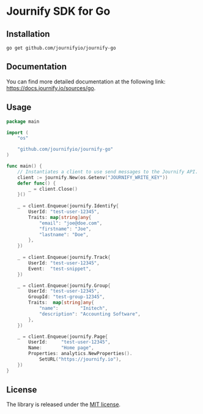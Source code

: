 # Journify SDK for Go

## Installation
```
go get github.com/journifyio/journify-go
```

## Documentation

You can find more detailed documentation at the following link: https://docs.journify.io/sources/go.

## Usage

```go
package main

import (
    "os"

    "github.com/journifyio/journify-go"
)

func main() {
    // Instantiates a client to use send messages to the Journify API.
    client := journify.New(os.Getenv("JOURNIFY_WRITE_KEY"))
    defer func() { 
        _ = client.Close()
    }()
	
    _ = client.Enqueue(journify.Identify{
        UserId: "test-user-12345",
        Traits: map[string]any{
            "email": "joe@doe.com",
            "firstname": "Joe",
            "lastname": "Doe",
        },
    })
	
    _ = client.Enqueue(journify.Track{
        UserId: "test-user-12345",
        Event:  "test-snippet",
    })

    _ = client.Enqueue(journify.Group{
        UserId: "test-user-12345",
        GroupId: "test-group-12345",
        Traits:  map[string]any{
            "name":        "Initech",
            "description": "Accounting Software",
        },
    })

    _ = client.Enqueue(journify.Page{
        UserId:     "test-user-12345",
        Name:       "Home page",
        Properties: analytics.NewProperties().
            SetURL("https://journify.io"),
    })
}
```

## License

The library is released under the [MIT license](License.md).
